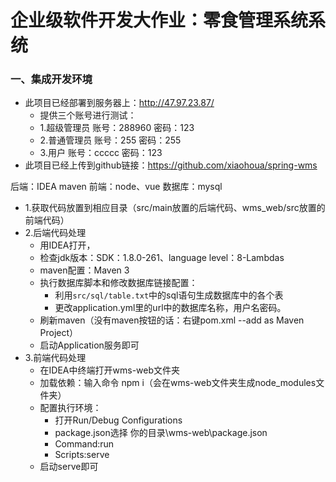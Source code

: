 # 企业级软件开发大作业：零食管理系统系统
### 一、集成开发环境
+ 此项目已经部署到服务器上：http://47.97.23.87/  
  + 提供三个账号进行测试：
  +  1.超级管理员 账号：288960 密码：123
  +  2.普通管理员 账号：255 密码：255
  +  3.用户 账号：ccccc 密码：123
+ 此项目已经上传到github链接：https://github.com/xiaohoua/spring-wms

后端：IDEA maven
前端：node、vue
数据库：mysql

+ 1.获取代码放置到相应目录（src/main放置的后端代码、wms_web/src放置的前端代码）
+ 2.后端代码处理
  + 用IDEA打开，
  + 检查jdk版本：SDK：1.8.0-261、language level：8-Lambdas
  + maven配置：Maven 3
  + 执行数据库脚本和修改数据库链接配置：
    + 利用`src/sql/table.txt`中的sql语句生成数据库中的各个表
    + 更改application.yml里的url中的数据库名称，用户名密码。
  + 刷新maven（没有maven按钮的话：右键pom.xml --add as Maven Project）
  + 启动Application服务即可
+ 3.前端代码处理
  + 在IDEA中终端打开wms-web文件夹
  + 加载依赖：输入命令 npm i（会在wms-web文件夹生成node_modules文件夹）
  + 配置执行环境：
    + 打开Run/Debug Configurations 
    + package.json选择 你的目录\wms-web\package.json
    + Command:run
    + Scripts:serve
  + 启动serve即可
  
